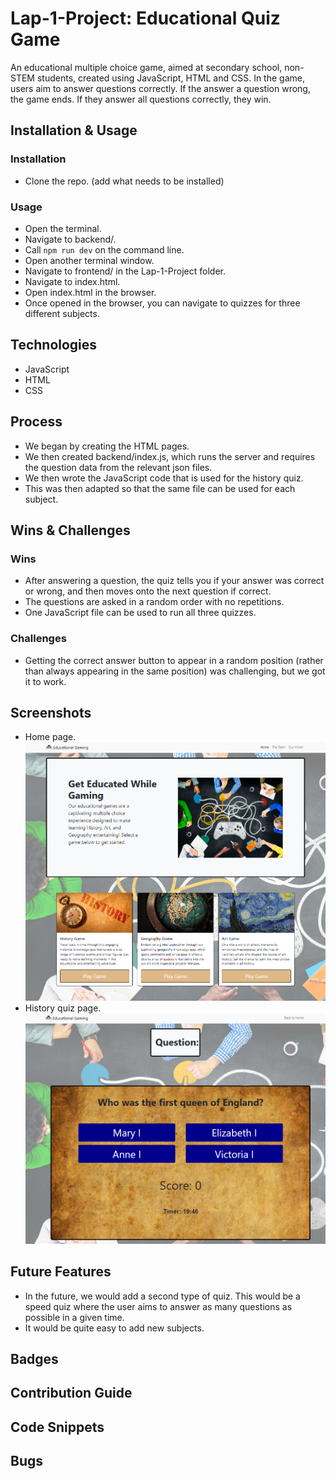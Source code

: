 
# Lap-1-Project: Educational Quiz Game
An educational multiple choice game, aimed at secondary school, non-STEM students, created using JavaScript, HTML and CSS. In the game, users aim to answer questions correctly. If the answer a question wrong, the game ends. If they answer all questions correctly, they win.

## Installation & Usage
### Installation
- Clone the repo.
(add what needs to be installed)

### Usage
- Open the terminal.
- Navigate to backend/.
- Call `npm run dev` on the command line.
- Open another terminal window.
- Navigate to frontend/ in the Lap-1-Project folder.
- Navigate to index.html.
- Open index.html in the browser.
- Once opened in the browser, you can navigate to quizzes for three different subjects.

## Technologies
- JavaScript
- HTML
- CSS

## Process
- We began by creating the HTML pages.
- We then created backend/index.js, which runs the server and requires the question data from the relevant json files.
- We then wrote the JavaScript code that is used for the history quiz.
- This was then adapted so that the same file can be used for each subject.

## Wins & Challenges
### Wins
- After answering a question, the quiz tells you if your answer was correct or wrong, and then moves onto the next question if correct.
- The questions are asked in a random order with no repetitions.
- One JavaScript file can be used to run all three quizzes.
### Challenges
- Getting the correct answer button to appear in a random position (rather than always appearing in the same position) was challenging, but we got it to work.

## Screenshots
- Home page.
![Screenshot of the home page.](/frontend/assets/homePageScreenshot.png)
- History quiz page.
![Screenshot of the history quiz page.](/frontend/assets/quizPageScreenshot.png)

## Future Features
- In the future, we would add a second type of quiz. This would be a speed quiz where the user aims to answer as many questions as possible in a given time.
- It would be quite easy to add new subjects.

## Badges
## Contribution Guide
## Code Snippets
## Bugs